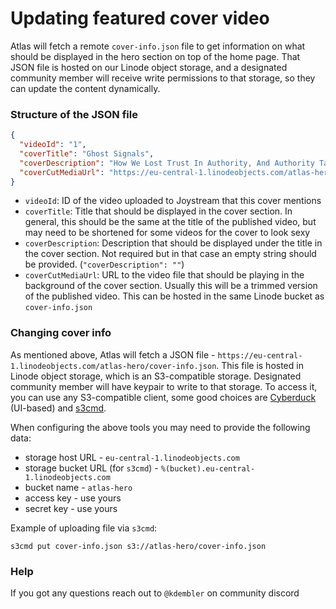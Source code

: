 # Updating featured cover video

Atlas will fetch a remote `cover-info.json` file to get information on what should be displayed in the hero section on top of the home page. That JSON file is hosted on our Linode object storage, and a designated community member will receive write permissions to that storage, so they can update the content dynamically.


### Structure of the JSON file

```json
{
  "videoId": "1",
  "coverTitle": "Ghost Signals",
  "coverDescription": "How We Lost Trust In Authority, And Authority Taught Us To Distrust Ourselves",
  "coverCutMediaUrl": "https://eu-central-1.linodeobjects.com/atlas-hero/cover-cut-ghost-signals.mp4"
}
```

- `videoId`: ID of the video uploaded to Joystream that this cover mentions
- `coverTitle`: Title that should be displayed in the cover section. In general, this should be the same at the title of the published video, but may need to be shortened for some videos for the cover to look sexy
- `coverDescription`: Description that should be displayed under the title in the cover section. Not required but in that case an empty string should be provided. (`"coverDescription": ""`)
- `coverCutMediaUrl`: URL to the video file that should be playing in the background of the cover section. Usually this will be a trimmed version of the published video. This can be hosted in the same Linode bucket as `cover-info.json`

### Changing cover info

As mentioned above, Atlas will fetch a JSON file - `https://eu-central-1.linodeobjects.com/atlas-hero/cover-info.json`. This file is hosted in Linode object storage, which is an S3-compatible storage. Designated community member will have keypair to write to that storage. To access it, you can use any S3-compatible client, some good choices are [Cyberduck](https://cyberduck.io/) (UI-based) and [s3cmd](https://s3tools.org/s3cmd-howto]).

When configuring the above tools you may need to provide the following data:
- storage host URL - `eu-central-1.linodeobjects.com`
- storage bucket URL (for `s3cmd`) - `%(bucket).eu-central-1.linodeobjects.com`
- bucket name - `atlas-hero`
- access key - use yours
- secret key - use yours

Example of uploading file via `s3cmd`:
```shell
s3cmd put cover-info.json s3://atlas-hero/cover-info.json
```

### Help

If you got any questions reach out to `@kdembler` on community discord
